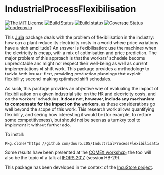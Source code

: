 # IndustrialProcessFlexibilisation

[![The MIT License](https://img.shields.io/badge/license-MIT-orange.svg?style=flat-square)](http://opensource.org/licenses/MIT) [![Build Status](https://travis-ci.org/dourouc05/IndustrialProcessFlexibilisation.jl.svg?branch=master)](https://travis-ci.org/dourouc05/IndustrialProcessFlexibilisation.jl) [![Build status](https://ci.appveyor.com/api/projects/status/vxl5gyuj4gagsk42?svg=true)](https://ci.appveyor.com/project/dourouc05/industrialprocessflexibilisation-jl/) [![Coverage Status](https://coveralls.io/repos/dourouc05/IndustrialProcessFlexibilisation.jl/badge.svg?branch=master&service=github)](https://coveralls.io/github/dourouc05/IndustrialProcessFlexibilisation.jl?branch=master) [![codecov.io](http://codecov.io/github/dourouc05/IndustrialProcessFlexibilisation.jl/coverage.svg?branch=master)](http://codecov.io/github/dourouc05/IndustrialProcessFlexibilisation.jl?branch=master)

This [Julia](http://julialang.org/) package deals with the problem of flexibilisation in the industry: how can a plant reduce its electricity costs in a world where price variations have a high amplitude? An answer is flexibilisation: use the machines when the electricity is cheap, with a mix of optimisation and price prediction. The major problem of this approach is that the workers' schedule become unpredictable and might not respect their well-being as well as current implementations of shift work. This package provides a methodology to tackle both issues: first, providing production plannings that exploit flexibility; second, making optimised shift schedules. 

As such, this package provides an objective way of evaluating the impact of flexibilisation on a given industrial site: on the HR and electricity costs, and on the workers' schedules. **It does not, however, include any mechanism to compensate for the impact on the workers**, as these considerations go well beyond the scope of this work. This research work allows quantifying flexibility, and seeing how interesting it would be (for example, to restore some competitiveness), but should not be seen as a turnkey tool to implement it without further ado.

To install: 
    
    Pkg.clone("https://github.com/dourouc05/IndustrialProcessFlexibilisation.jl")

Some results have been presented at the [COMEX workshop](http://orbi.ulg.ac.be/handle/2268/207330); the tool will also be the topic of a talk at [IFORS 2017](http://ifors2017.ca/) (session HB-29). 

This package has been developed in the context of the [InduStore project](http://www.industore-project.be/). 
